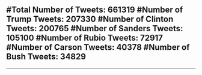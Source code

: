 #Total Number of Tweets: 661319 
#Number of Trump Tweets: 207330
#Number of Clinton Tweets: 200765
#Number of Sanders Tweets: 105100
#Number of Rubio Tweets: 72917
#Number of Carson Tweets: 40378
#Number of Bush Tweets: 34829
---
---
